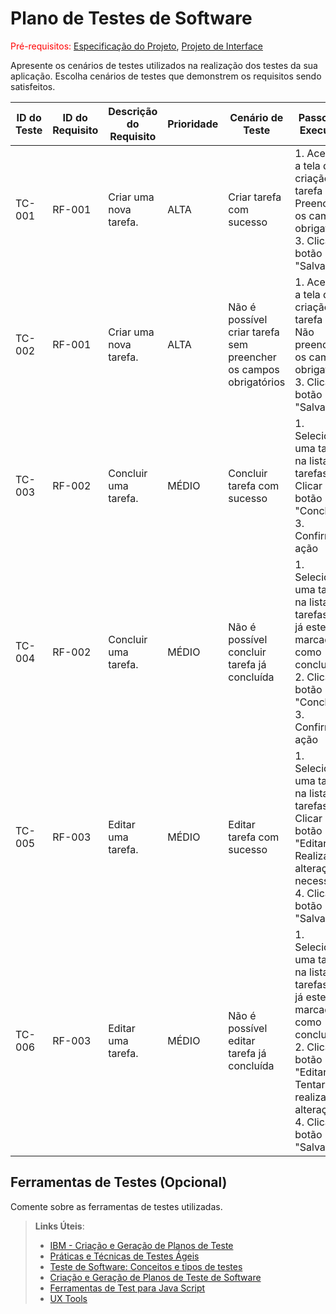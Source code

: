 # Plano de Testes de Software

<span style="color:red">Pré-requisitos: <a href="2-Especificação do Projeto.md"> Especificação do Projeto</a></span>, <a href="3-Projeto de Interface.md"> Projeto de Interface</a>

Apresente os cenários de testes utilizados na realização dos testes da sua aplicação. Escolha cenários de testes que demonstrem os requisitos sendo satisfeitos.

| ID do Teste | ID do Requisito | Descrição do Requisito | Prioridade | Cenário de Teste                                                 | Passos de Execução                                                                                                                                                      | Resultado Esperado                                                                             | Resultado Obtido | Status |
|-------------|-----------------|------------------------|------------|------------------------------------------------------------------|-------------------------------------------------------------------------------------------------------------------------------------------------------------------------|------------------------------------------------------------------------------------------------|------------------|--------|
| TC-001      | RF-001          | Criar uma nova tarefa. | ALTA       | Criar tarefa com sucesso                                         | 1. Acessar a tela de criação de tarefa 2. Preencher os campos obrigatórios 3. Clicar no botão "Salvar"                                                                  | Tarefa é criada com sucesso e é exibida na lista de tarefas.                                   |                  |        |
| TC-002      | RF-001          | Criar uma nova tarefa. | ALTA       | Não é possível criar tarefa sem preencher os campos obrigatórios | 1. Acessar a tela de criação de tarefa 2. Não preencher os campos obrigatórios 3. Clicar no botão "Salvar"                                                              | Sistema exibe mensagem de erro indicando que é necessário preencher os campos obrigatórios.    |                  |        |
| TC-003      | RF-002          | Concluir uma tarefa.   | MÉDIO      | Concluir tarefa com sucesso                                      | 1. Selecionar uma tarefa na lista de tarefas 2. Clicar no botão "Concluir" 3. Confirmar a ação                                                                          | Tarefa é marcada como concluída e exibida como tal na lista de tarefas.                        |                  |        |
| TC-004      | RF-002          | Concluir uma tarefa.   | MÉDIO      | Não é possível concluir tarefa já concluída                      | 1. Selecionar uma tarefa na lista de tarefas que já esteja marcada como concluída 2. Clicar no botão "Concluir" 3. Confirmar a ação                                     | Sistema exibe mensagem de erro indicando que a tarefa já foi concluída.                        |                  |        |
| TC-005      | RF-003          | Editar uma tarefa.     | MÉDIO      | Editar tarefa com sucesso                                        | 1. Selecionar uma tarefa na lista de tarefas 2. Clicar no botão "Editar" 3. Realizar as alterações necessárias 4. Clicar no botão "Salvar"                              | Tarefa é atualizada com as alterações realizadas e exibida corretamente na lista de tarefas.   |                  |        |
| TC-006      | RF-003          | Editar uma tarefa.     | MÉDIO      | Não é possível editar tarefa já concluída                        | 1. Selecionar uma tarefa na lista de tarefas que já esteja marcada como concluída 2. Clicar no botão "Editar" 3. Tentar realizar alterações 4. Clicar no botão "Salvar" | Sistema exibe mensagem de erro indicando que a tarefa já foi concluída e não pode ser editada. |                  |        | 
## Ferramentas de Testes (Opcional)

Comente sobre as ferramentas de testes utilizadas.
 
> **Links Úteis**:
> - [IBM - Criação e Geração de Planos de Teste](https://www.ibm.com/developerworks/br/local/rational/criacao_geracao_planos_testes_software/index.html)
> - [Práticas e Técnicas de Testes Ágeis](http://assiste.serpro.gov.br/serproagil/Apresenta/slides.pdf)
> -  [Teste de Software: Conceitos e tipos de testes](https://blog.onedaytesting.com.br/teste-de-software/)
> - [Criação e Geração de Planos de Teste de Software](https://www.ibm.com/developerworks/br/local/rational/criacao_geracao_planos_testes_software/index.html)
> - [Ferramentas de Test para Java Script](https://geekflare.com/javascript-unit-testing/)
> - [UX Tools](https://uxdesign.cc/ux-user-research-and-user-testing-tools-2d339d379dc7)
